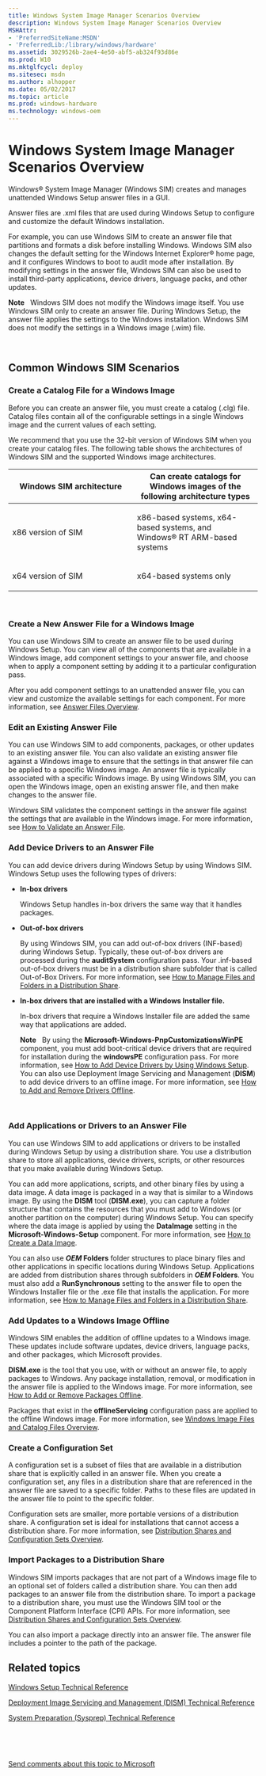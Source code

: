 ```yaml
---
title: Windows System Image Manager Scenarios Overview
description: Windows System Image Manager Scenarios Overview
MSHAttr:
- 'PreferredSiteName:MSDN'
- 'PreferredLib:/library/windows/hardware'
ms.assetid: 3029526b-2ae4-4e50-abf5-ab324f93d86e
ms.prod: W10
ms.mktglfcycl: deploy
ms.sitesec: msdn
ms.author: alhopper
ms.date: 05/02/2017
ms.topic: article
ms.prod: windows-hardware
ms.technology: windows-oem
---
```


# Windows System Image Manager Scenarios Overview


Windows® System Image Manager (Windows SIM) creates and manages unattended Windows Setup answer files in a GUI.

Answer files are .xml files that are used during Windows Setup to configure and customize the default Windows installation.

For example, you can use Windows SIM to create an answer file that partitions and formats a disk before installing Windows. Windows SIM also changes the default setting for the Windows Internet Explorer® home page, and it configures Windows to boot to audit mode after installation. By modifying settings in the answer file, Windows SIM can also be used to install third-party applications, device drivers, language packs, and other updates.

**Note**  
Windows SIM does not modify the Windows image itself. You use Windows SIM only to create an answer file. During Windows Setup, the answer file applies the settings to the Windows installation. Windows SIM does not modify the settings in a Windows image (.wim) file.

 

## <a href="" id="commonwindowssimscenarios"></a>Common Windows SIM Scenarios


### Create a Catalog File for a Windows Image

Before you can create an answer file, you must create a catalog (.clg) file. Catalog files contain all of the configurable settings in a single Windows image and the current values of each setting.

We recommend that you use the 32-bit version of Windows SIM when you create your catalog files. The following table shows the architectures of Windows SIM and the supported Windows image architectures.

<table>
<colgroup>
<col width="50%" />
<col width="50%" />
</colgroup>
<thead>
<tr class="header">
<th>Windows SIM architecture</th>
<th>Can create catalogs for Windows images of the following architecture types</th>
</tr>
</thead>
<tbody>
<tr class="odd">
<td><p>x86 version of SIM</p></td>
<td><p>x86-based systems, x64-based systems, and Windows® RT ARM-based systems</p></td>
</tr>
<tr class="even">
<td><p>x64 version of SIM</p></td>
<td><p>x64-based systems only</p></td>
</tr>
</tbody>
</table>

 

### Create a New Answer File for a Windows Image

You can use Windows SIM to create an answer file to be used during Windows Setup. You can view all of the components that are available in a Windows image, add component settings to your answer file, and choose when to apply a component setting by adding it to a particular configuration pass.

After you add component settings to an unattended answer file, you can view and customize the available settings for each component. For more information, see [Answer Files Overview](answer-files-overview.md).

### Edit an Existing Answer File

You can use Windows SIM to add components, packages, or other updates to an existing answer file. You can also validate an existing answer file against a Windows image to ensure that the settings in that answer file can be applied to a specific Windows image. An answer file is typically associated with a specific Windows image. By using Windows SIM, you can open the Windows image, open an existing answer file, and then make changes to the answer file.

Windows SIM validates the component settings in the answer file against the settings that are available in the Windows image. For more information, see [How to Validate an Answer File](http://go.microsoft.com/fwlink/?LinkId=224973).

### Add Device Drivers to an Answer File

You can add device drivers during Windows Setup by using Windows SIM. Windows Setup uses the following types of drivers:

-   **In-box drivers**

    Windows Setup handles in-box drivers the same way that it handles packages.

-   **Out-of-box drivers**

    By using Windows SIM, you can add out-of-box drivers (INF-based) during Windows Setup. Typically, these out-of-box drivers are processed during the **auditSystem** configuration pass. Your .inf-based out-of-box drivers must be in a distribution share subfolder that is called Out-of-Box Drivers. For more information, see [How to Manage Files and Folders in a Distribution Share](http://go.microsoft.com/fwlink/?LinkId=224963).

-   **In-box drivers that are installed with a Windows Installer file.**

    In-box drivers that require a Windows Installer file are added the same way that applications are added.

    **Note**  
    By using the **Microsoft-Windows-PnpCustomizationsWinPE** component, you must add boot-critical device drivers that are required for installation during the **windowsPE** configuration pass. For more information, see [How to Add Device Drivers by Using Windows Setup](http://go.microsoft.com/fwlink/?LinkId=224975). You can also use Deployment Image Servicing and Management (**DISM**) to add device drivers to an offline image. For more information, see [How to Add and Remove Drivers Offline](http://go.microsoft.com/fwlink/?LinkId=224967).

     

### Add Applications or Drivers to an Answer File

You can use Windows SIM to add applications or drivers to be installed during Windows Setup by using a distribution share. You use a distribution share to store all applications, device drivers, scripts, or other resources that you make available during Windows Setup.

You can add more applications, scripts, and other binary files by using a data image. A data image is packaged in a way that is similar to a Windows image. By using the **DISM** tool (**DISM.exe**), you can capture a folder structure that contains the resources that you must add to Windows (or another partition on the computer) during Windows Setup. You can specify where the data image is applied by using the **DataImage** setting in the **Microsoft-Windows-Setup** component. For more information, see [How to Create a Data Image](http://go.microsoft.com/fwlink/?LinkId=224962).

You can also use **$OEM$ Folders** folder structures to place binary files and other applications in specific locations during Windows Setup. Applications are added from distribution shares through subfolders in **$OEM$ Folders**. You must also add a **RunSynchronous** setting to the answer file to open the Windows Installer file or the .exe file that installs the application. For more information, see [How to Manage Files and Folders in a Distribution Share](http://go.microsoft.com/fwlink/?LinkId=224963).

### Add Updates to a Windows Image Offline

Windows SIM enables the addition of offline updates to a Windows image. These updates include software updates, device drivers, language packs, and other packages, which Microsoft provides.

**DISM.exe** is the tool that you use, with or without an answer file, to apply packages to Windows. Any package installation, removal, or modification in the answer file is applied to the Windows image. For more information, see [How to Add or Remove Packages Offline](http://go.microsoft.com/fwlink/?LinkId=225114).

Packages that exist in the **offlineServicing** configuration pass are applied to the offline Windows image. For more information, see [Windows Image Files and Catalog Files Overview](http://go.microsoft.com/fwlink/?LinkId=225115).

### Create a Configuration Set

A configuration set is a subset of files that are available in a distribution share that is explicitly called in an answer file. When you create a configuration set, any files in a distribution share that are referenced in the answer file are saved to a specific folder. Paths to these files are updated in the answer file to point to the specific folder.

Configuration sets are smaller, more portable versions of a distribution share. A configuration set is ideal for installations that cannot access a distribution share. For more information, see [Distribution Shares and Configuration Sets Overview](http://go.microsoft.com/fwlink/?LinkId=224977).

### Import Packages to a Distribution Share

Windows SIM imports packages that are not part of a Windows image file to an optional set of folders called a distribution share. You can then add packages to an answer file from the distribution share. To import a package to a distribution share, you must use the Windows SIM tool or the Component Platform Interface (CPI) APIs. For more information, see [Distribution Shares and Configuration Sets Overview](http://go.microsoft.com/fwlink/?LinkId=224977).

You can also import a package directly into an answer file. The answer file includes a pointer to the path of the package.

## Related topics


[Windows Setup Technical Reference](http://go.microsoft.com/fwlink/?LinkId=214572)

[Deployment Image Servicing and Management (DISM) Technical Reference](http://go.microsoft.com/fwlink/?LinkId=214571)

[System Preparation (Sysprep) Technical Reference](http://go.microsoft.com/fwlink/?LinkId=214573)

 

 

[Send comments about this topic to Microsoft](mailto:wsddocfb@microsoft.com?subject=Documentation%20feedback%20%5Bp_wsim\p_wsim%5D:%20Windows%20System%20Image%20Manager%20Scenarios%20Overview%20%20RELEASE:%20%2810/17/2016%29&body=%0A%0APRIVACY%20STATEMENT%0A%0AWe%20use%20your%20feedback%20to%20improve%20the%20documentation.%20We%20don't%20use%20your%20email%20address%20for%20any%20other%20purpose,%20and%20we'll%20remove%20your%20email%20address%20from%20our%20system%20after%20the%20issue%20that%20you're%20reporting%20is%20fixed.%20While%20we're%20working%20to%20fix%20this%20issue,%20we%20might%20send%20you%20an%20email%20message%20to%20ask%20for%20more%20info.%20Later,%20we%20might%20also%20send%20you%20an%20email%20message%20to%20let%20you%20know%20that%20we've%20addressed%20your%20feedback.%0A%0AFor%20more%20info%20about%20Microsoft's%20privacy%20policy,%20see%20http://privacy.microsoft.com/en-us/default.aspx. "Send comments about this topic to Microsoft")





